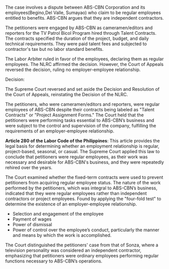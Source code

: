 

The case involves a dispute between ABS-CBN Corporation and its employees(Begino,Del Valle, Sumayao) who claim to be regular employees entitled to benefits. ABS-CBN argues that they are independent contractors.

The petitioners were engaged by ABS-CBN as cameramen/editors and reporters for the TV Patrol Bicol Program hired through Talent Contracts. The contracts specified the duration of the project, budget, and daily technical requirements. They were paid talent fees and subjected to contractor's tax but no labor standard benefits.


The Labor Arbiter ruled in favor of the employees, declaring them as regular employees. The NLRC affirmed the decision.
However, the Court of Appeals reversed the decision, ruling no employer-employee relationship.

Decision:

The Supreme Court reversed and set aside the Decision and Resolution of the Court of Appeals, reinstating the Decision of the NLRC. 

The petitioners, who were cameramen/editors and reporters, were regular employees of ABS-CBN despite their contracts being labeled as "Talent Contracts" or "Project Assignment Forms." The Court held that the petitioners were performing tasks essential to ABS-CBN’s business and were subject to the control and supervision of the company, fulfilling the requirements of an employer-employee relationship.


    
**Article 280 of the Labor Code of the Philippines**: This article provides the legal basis for determining whether an employment relationship is regular, project-based, seasonal, or casual. The Supreme Court applied this law to conclude that petitioners were regular employees, as their work was necessary and desirable for ABS-CBN's business, and they were repeatedly rehired over the years.


The Court examined whether the fixed-term contracts were used to prevent petitioners from acquiring regular employee status. The nature of the work performed by the petitioners, which was integral to ABS-CBN’s business, indicated that they were regular employees rather than independent contractors or project employees. Found by applying the "four-fold test" to determine the existence of an employer-employee relationship.
 - Selection and engagement of the employee
 - Payment of wages
 - Power of dismissal
 - Power of control over the employee’s conduct, particularly the manner and means by which the work is accomplished.
 
The Court distinguished the petitioners' case from that of Sonza, where a television personality was considered an independent contractor, emphasizing that petitioners were ordinary employees performing regular functions necessary to ABS-CBN’s operations.